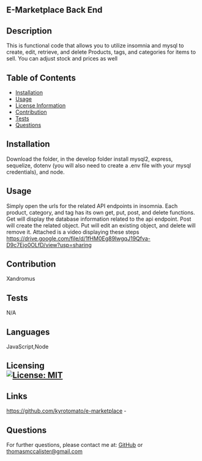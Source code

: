 ## E-Marketplace Back End
## Description
This is functional code that allows you to utilize insomnia and mysql to create, edit, retrieve, and delete Products, tags, and categories for items to sell. You can adjust stock and prices as well
## Table of Contents
- [Installation](#installation)
- [Usage](#usage)
- [License Information](#license)
- [Contribution](#contribution)
- [Tests](#tests)
- [Questions](#questions)
## Installation
Download the folder, in the develop folder install mysql2, express, sequelize, dotenv (you will also need to create a .env file with your mysql credentials), and node.
## Usage
Simply open the urls for the related API endpoints in insomnia. Each product, category, and tag has its own get, put, post, and delete functions. Get will display the database information related to the api endpoint. Post will create the related object. Put will edit an existing object, and delete will remove it. Attached is a video displaying these steps
https://drive.google.com/file/d/1fHM0Eg89IwgqJ19Qfva-D9c7Ejo0OLfD/view?usp=sharing
## Contribution
Xandromus
## Tests
N/A
## Languages
JavaScript,Node

## Licensing <br>  [![License: MIT](https://img.shields.io/badge/License-MIT-yellow.svg)](https://opensource.org/licenses/MIT)
        

## Links
https://github.com/kyrotomato/e-marketplace - 
## Questions
For further questions, please contact me at: [GitHub]('https://github.com/'kyrotomato) or thomasmccalister@gmail.com
    
